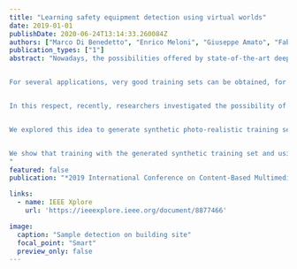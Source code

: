 ```yaml
---
title: "Learning safety equipment detection using virtual worlds"
date: 2019-01-01
publishDate: 2020-06-24T13:14:33.260084Z
authors: ["Marco Di Benedetto", "Enrico Meloni", "Giuseppe Amato", "Fabrizio Falchi", "Claudio Gennaro"]
publication_types: ["1"]
abstract: "Nowadays, the possibilities offered by state-of-the-art deep neural networks allow the creation of systems capable of recognizing and indexing visual content with very high accuracy. Performance of these systems relies on the availability of high quality training sets, containing a large number of examples (e.g. million), in addition to the the machine learning tools themselves. 


For several applications, very good training sets can be obtained, for example, crawling (noisily) annotated images from the internet, or by analyzing user interaction (e.g.: on social networks). However, there are several applications for which high quality training sets are not easy to be obtained/created. Consider, as an example, a security scenario where one wants to automatically detect rarely occurring threatening events.


In this respect, recently, researchers investigated the possibility of using a visual virtual environment, capable of artificially generating controllable and photo-realistic contents, to create training sets for applications with little available training images.


We explored this idea to generate synthetic photo-realistic training sets to train classifiers to recognize the proper use of individual safety equipment (e.g.: worker protection helmets, high-visibility vests, ear protection devices) during risky human activities. Then, we performed domain adaptation to real images by using a very small image data set of real-world photographs.


We show that training with the generated synthetic training set and using the domain adaptation step is an effective solution to address applications for which no training sets exist.
"
featured: false
publication: "*2019 International Conference on Content-Based Multimedia Indexing (CBMI)*"

links:
  - name: IEEE Xplore
    url: 'https://ieeexplore.ieee.org/document/8877466'

image:
  caption: "Sample detection on building site"
  focal_point: "Smart"
  preview_only: false
---
```


